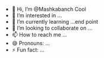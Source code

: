 - 👋 Hi, I’m @Mashkabanch Cool
- 👀 I’m interested in ...
- 🌱 I’m currently learning ...end point
- 💞️ I’m looking to collaborate on ...
- 📫 How to reach me ...
- 😄 Pronouns: ...
- ⚡ Fun fact: ...

<!---
Mashkabanch/Mashkabanch is a ✨ special ✨ repository because its `README.md` (this file) appears on your GitHub profile.
You can click the Preview link to take a look at your changes.
--->
